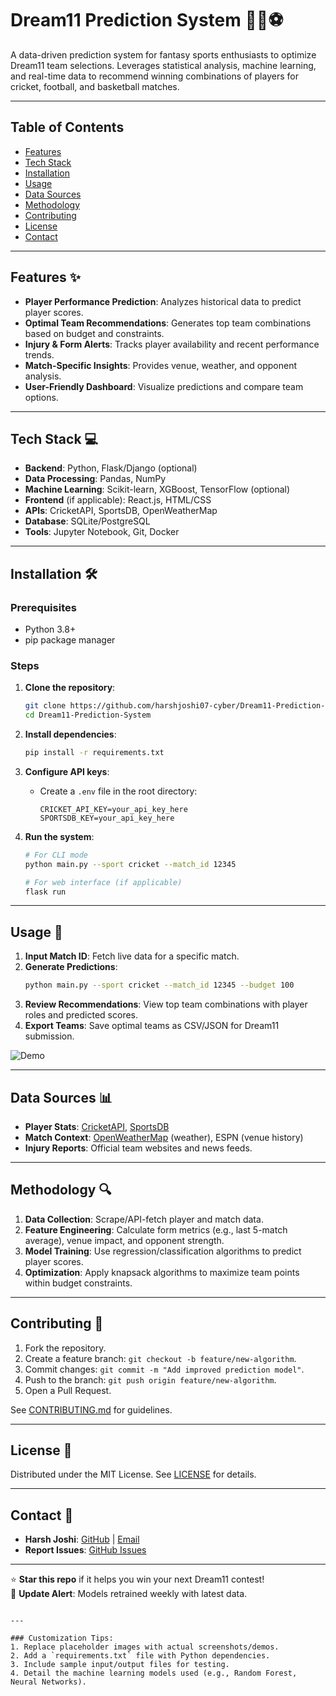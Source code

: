 # Dream11 Prediction System 🏏🏀⚽


A data-driven prediction system for fantasy sports enthusiasts to optimize Dream11 team selections. Leverages statistical analysis, machine learning, and real-time data to recommend winning combinations of players for cricket, football, and basketball matches.

---

## Table of Contents
- [Features](#features)
- [Tech Stack](#tech-stack)
- [Installation](#installation)
- [Usage](#usage)
- [Data Sources](#data-sources)
- [Methodology](#methodology)
- [Contributing](#contributing)
- [License](#license)
- [Contact](#contact)

---

## Features ✨
- **Player Performance Prediction**: Analyzes historical data to predict player scores.
- **Optimal Team Recommendations**: Generates top team combinations based on budget and constraints.
- **Injury & Form Alerts**: Tracks player availability and recent performance trends.
- **Match-Specific Insights**: Provides venue, weather, and opponent analysis.
- **User-Friendly Dashboard**: Visualize predictions and compare team options.

---

## Tech Stack 💻
- **Backend**: Python, Flask/Django (optional)
- **Data Processing**: Pandas, NumPy
- **Machine Learning**: Scikit-learn, XGBoost, TensorFlow (optional)
- **Frontend** (if applicable): React.js, HTML/CSS
- **APIs**: CricketAPI, SportsDB, OpenWeatherMap
- **Database**: SQLite/PostgreSQL
- **Tools**: Jupyter Notebook, Git, Docker

---

## Installation 🛠️

### Prerequisites
- Python 3.8+
- pip package manager

### Steps
1. **Clone the repository**:
   ```bash
   git clone https://github.com/harshjoshi07-cyber/Dream11-Prediction-System.git
   cd Dream11-Prediction-System
   ```

2. **Install dependencies**:
   ```bash
   pip install -r requirements.txt
   ```

3. **Configure API keys**:
   - Create a `.env` file in the root directory:
     ```env
     CRICKET_API_KEY=your_api_key_here
     SPORTSDB_KEY=your_api_key_here
     ```

4. **Run the system**:
   ```bash
   # For CLI mode
   python main.py --sport cricket --match_id 12345

   # For web interface (if applicable)
   flask run
   ```

---

## Usage 🚀
1. **Input Match ID**: Fetch live data for a specific match.
2. **Generate Predictions**:
   ```bash
   python main.py --sport cricket --match_id 12345 --budget 100
   ```
3. **Review Recommendations**: View top team combinations with player roles and predicted scores.
4. **Export Teams**: Save optimal teams as CSV/JSON for Dream11 submission.

![Demo](https://via.placeholder.com/600x300.png?text=Prediction+Demo) <!-- Add screenshot -->

---

## Data Sources 📊
- **Player Stats**: [CricketAPI](https://www.cricketapi.com/), [SportsDB](https://www.thesportsdb.com/)
- **Match Context**: [OpenWeatherMap](https://openweathermap.org/) (weather), ESPN (venue history)
- **Injury Reports**: Official team websites and news feeds.

---

## Methodology 🔍
1. **Data Collection**: Scrape/API-fetch player and match data.
2. **Feature Engineering**: Calculate form metrics (e.g., last 5-match average), venue impact, and opponent strength.
3. **Model Training**: Use regression/classification algorithms to predict player scores.
4. **Optimization**: Apply knapsack algorithms to maximize team points within budget constraints.

---

## Contributing 🤝
1. Fork the repository.
2. Create a feature branch: `git checkout -b feature/new-algorithm`.
3. Commit changes: `git commit -m "Add improved prediction model"`.
4. Push to the branch: `git push origin feature/new-algorithm`.
5. Open a Pull Request.

See [CONTRIBUTING.md](CONTRIBUTING.md) for guidelines.

---

## License 📄
Distributed under the MIT License. See [LICENSE](LICENSE) for details.

---

## Contact 📧
- **Harsh Joshi**: [GitHub](https://github.com/harshjoshi07-cyber) | [Email](mailto:your-email@example.com)
- **Report Issues**: [GitHub Issues](https://github.com/harshjoshi07-cyber/Dream11-Prediction-System/issues)

---

⭐ **Star this repo** if it helps you win your next Dream11 contest!  
🔄 **Update Alert**: Models retrained weekly with latest data.
```

---

### Customization Tips:
1. Replace placeholder images with actual screenshots/demos.
2. Add a `requirements.txt` file with Python dependencies.
3. Include sample input/output files for testing.
4. Detail the machine learning models used (e.g., Random Forest, Neural Networks).
